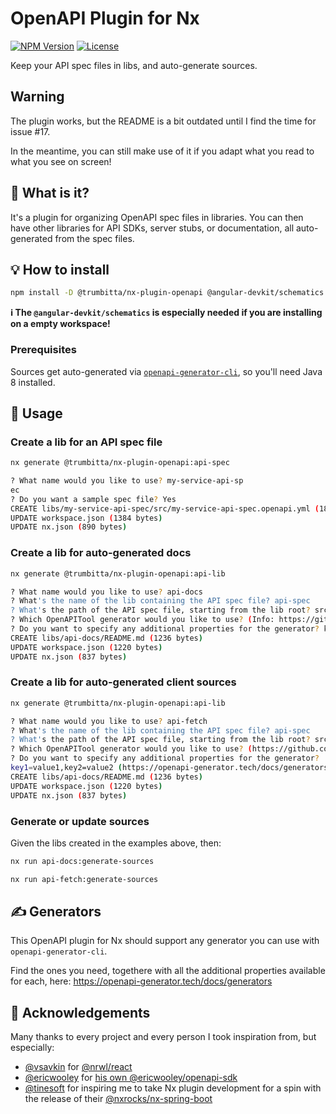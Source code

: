 # OpenAPI Plugin for Nx

[![NPM Version](https://badge.fury.io/js/%40trumbitta%2Fnx-plugin-openapi.svg)](https://www.npmjs.com/@trumbitta/nx-plugin-openapi)
[![License](https://img.shields.io/npm/l/@trumbitta/nx-plugin-openapi)]()

Keep your API spec files in libs, and auto-generate sources.

## Warning

The plugin works, but the README is a bit outdated until I find the time for issue #17.

In the meantime, you can still make use of it if you adapt what you read to what you see on screen!

## 🧐 What is it?

It's a plugin for organizing OpenAPI spec files in libraries. You can then have other libraries for API SDKs, server stubs, or documentation, all auto-generated from the spec files.

## 💡 How to install

```sh
npm install -D @trumbitta/nx-plugin-openapi @angular-devkit/schematics
```

**ℹ️ The `@angular-devkit/schematics` is especially needed if you are installing on a empty workspace!**

### Prerequisites

Sources get auto-generated via [`openapi-generator-cli`](https://github.com/OpenAPITools/openapi-generator-cli), so you'll need Java 8 installed.

## 🧰 Usage

### Create a lib for an API spec file

```sh
nx generate @trumbitta/nx-plugin-openapi:api-spec
```

```sh
? What name would you like to use? my-service-api-sp
ec
? Do you want a sample spec file? Yes
CREATE libs/my-service-api-spec/src/my-service-api-spec.openapi.yml (18876 bytes)
UPDATE workspace.json (1384 bytes)
UPDATE nx.json (890 bytes)
```

### Create a lib for auto-generated docs

```sh
nx generate @trumbitta/nx-plugin-openapi:api-lib
```

```sh
? What name would you like to use? api-docs
? What's the name of the lib containing the API spec file? api-spec
? What's the path of the API spec file, starting from the lib root? src/api-spec.openapi.yml
? Which OpenAPITool generator would you like to use? (Info: https://github.com/OpenAPITools/openapi-generator) html
? Do you want to specify any additional properties for the generator? key1=value1,key2=value2 (Info: https://openapi-generator.tech/docs/generators)
CREATE libs/api-docs/README.md (1236 bytes)
UPDATE workspace.json (1220 bytes)
UPDATE nx.json (837 bytes)
```

### Create a lib for auto-generated client sources

```sh
nx generate @trumbitta/nx-plugin-openapi:api-lib
```

```sh
? What name would you like to use? api-fetch
? What's the name of the lib containing the API spec file? api-spec
? What's the path of the API spec file, starting from the lib root? src/api-spec.openapi.yml
? Which OpenAPITool generator would you like to use? (https://github.com/OpenAPITools/openapi-generator) typescript-fetch
? Do you want to specify any additional properties for the generator?
key1=value1,key2=value2 (https://openapi-generator.tech/docs/generators) typescriptThreePlus=true,supportsES6=true
CREATE libs/api-docs/README.md (1236 bytes)
UPDATE workspace.json (1220 bytes)
UPDATE nx.json (837 bytes)
```

### Generate or update sources

Given the libs created in the examples above, then:

```sh
nx run api-docs:generate-sources
```

```sh
nx run api-fetch:generate-sources
```

## ✍️ Generators

This OpenAPI plugin for Nx should support any generator you can use with `openapi-generator-cli`.

Find the ones you need, togethere with all the additional properties available for each, here: https://openapi-generator.tech/docs/generators

## 🙏 Acknowledgements

Many thanks to every project and every person I took inspiration from, but especially:

- [@vsavkin](https://github.com/vsavkin) for [@nrwl/react](https://github.com/nrwl/nx/tree/master/packages/react)
- [@ericwooley](https://github.com/ericwooley) for [his own @ericwooley/openapi-sdk](https://github.com/ericwooley/openapi-sdk)
- [@tinesoft](https://github.com/tinesoft) for inspiring me to take Nx plugin development for a spin with the release of their [@nxrocks/nx-spring-boot](https://github.com/tinesoft/nxrocks)
